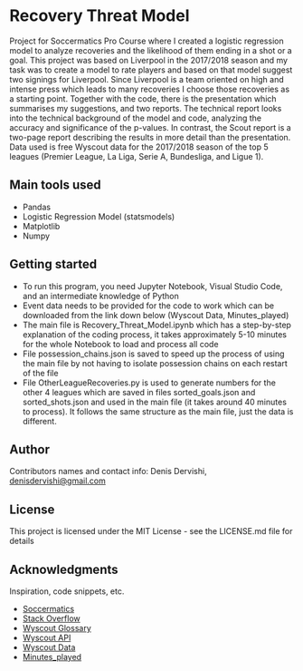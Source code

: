 # Recovery Threat Model

Project for Soccermatics Pro Course where I created a logistic regression model to analyze recoveries and the likelihood of them ending in a shot or a goal. This project was based on Liverpool in the 2017/2018 season and my task was to create a model to rate players and based on that model suggest two signings for Liverpool. Since Liverpool is a team oriented on high and intense press which leads to many recoveries I choose those recoveries as a starting point. Together with the code, there is the presentation which summarises my suggestions, and two reports. The technical report looks into the technical background of the model and code, analyzing the accuracy and significance of the p-values. In contrast, the Scout report is a two-page report describing the results in more detail than the presentation. Data used is free Wyscout data for the 2017/2018 season of the top 5 leagues (Premier League, La Liga, Serie A, Bundesliga, and Ligue 1).

## Main tools used

* Pandas
* Logistic Regression Model (statsmodels)
* Matplotlib
* Numpy

## Getting started

* To run this program, you need Jupyter Notebook, Visual Studio Code, and an intermediate knowledge of Python
* Event data needs to be provided for the code to work which can be downloaded from the link down below (Wyscout Data, Minutes_played)
* The main file is Recovery_Threat_Model.ipynb which has a step-by-step explanation of the coding process, it takes approximately 5-10 minutes for the whole Notebook to load and process all code
* File possession_chains.json is saved to speed up the process of using the main file by not having to isolate possession chains on each restart of the file
* File OtherLeagueRecoveries.py is used to generate numbers for the other 4 leagues which are saved in files sorted_goals.json and sorted_shots.json and used in the main file (it takes around 40 minutes to process). It follows the same structure as the main file, just the data is different.

## Author

Contributors names and contact info:
Denis Dervishi, denisdervishi@gmail.com

## License

This project is licensed under the MIT License - see the LICENSE.md file for details

## Acknowledgments

Inspiration, code snippets, etc.
* [Soccermatics](https://soccermatics.readthedocs.io/en/latest/)
* [Stack Overflow](https://stackoverflow.com/)
* [Wyscout Glossary](https://dataglossary.wyscout.com/)
* [Wyscout API](https://apidocs.wyscout.com/)
* [Wyscout Data](https://figshare.com/collections/Soccer_match_event_dataset/4415000/2)
* [Minutes_played](https://github.com/soccermatics/Soccermatics/tree/main/course/lessons/minutes_played)
